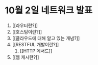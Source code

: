 # 10월 2일 네트워크 발표

1. [[라우터란?]]
2. [[호스팅이란?]]
3. [[클라우드에 대해 알고 있는 개념?]]
4. [[RESTFUL 개발이란?]]
	1. [[HTTP 메서드]]
5. [[웹 캐시란?]]